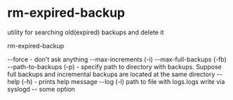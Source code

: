 rm-expired-backup
=================

utility for searching old(expired) backups and delete it

rm-expired-backup

--force - don't ask anything
--max-increments (-i) 
--max-full-backups (-fb)  
--path-to-backups (-p) - specify path to directory with backups. Suppose full backups and incremental backups are located at the same directory 
--help (-h) - prints help message
--log (-l) path to file with logs.logs write via syslogd
-- some option

